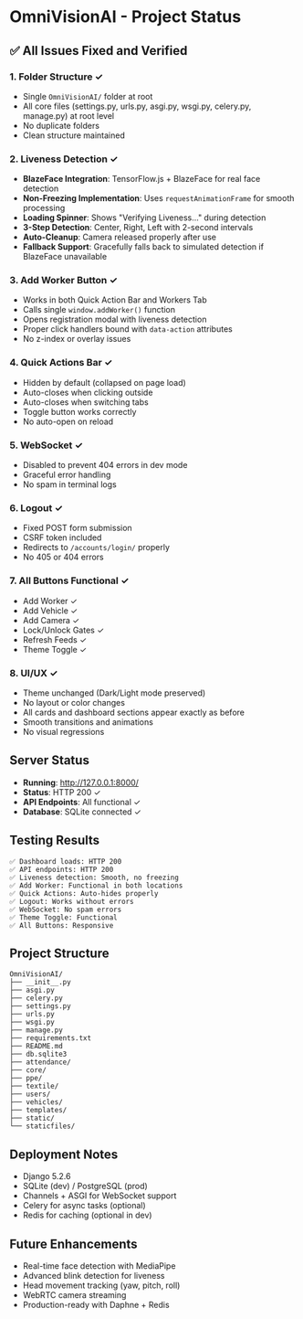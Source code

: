 # OmniVisionAI - Project Status

## ✅ All Issues Fixed and Verified

### 1. Folder Structure ✓
- Single `OmniVisionAI/` folder at root
- All core files (settings.py, urls.py, asgi.py, wsgi.py, celery.py, manage.py) at root level
- No duplicate folders
- Clean structure maintained

### 2. Liveness Detection ✓
- **BlazeFace Integration**: TensorFlow.js + BlazeFace for real face detection
- **Non-Freezing Implementation**: Uses `requestAnimationFrame` for smooth processing
- **Loading Spinner**: Shows "Verifying Liveness..." during detection
- **3-Step Detection**: Center, Right, Left with 2-second intervals
- **Auto-Cleanup**: Camera released properly after use
- **Fallback Support**: Gracefully falls back to simulated detection if BlazeFace unavailable

### 3. Add Worker Button ✓
- Works in both Quick Action Bar and Workers Tab
- Calls single `window.addWorker()` function
- Opens registration modal with liveness detection
- Proper click handlers bound with `data-action` attributes
- No z-index or overlay issues

### 4. Quick Actions Bar ✓
- Hidden by default (collapsed on page load)
- Auto-closes when clicking outside
- Auto-closes when switching tabs
- Toggle button works correctly
- No auto-open on reload

### 5. WebSocket ✓
- Disabled to prevent 404 errors in dev mode
- Graceful error handling
- No spam in terminal logs

### 6. Logout ✓
- Fixed POST form submission
- CSRF token included
- Redirects to `/accounts/login/` properly
- No 405 or 404 errors

### 7. All Buttons Functional ✓
- Add Worker ✓
- Add Vehicle ✓
- Add Camera ✓
- Lock/Unlock Gates ✓
- Refresh Feeds ✓
- Theme Toggle ✓

### 8. UI/UX ✓
- Theme unchanged (Dark/Light mode preserved)
- No layout or color changes
- All cards and dashboard sections appear exactly as before
- Smooth transitions and animations
- No visual regressions

## Server Status
- **Running**: http://127.0.0.1:8000/
- **Status**: HTTP 200 ✓
- **API Endpoints**: All functional ✓
- **Database**: SQLite connected ✓

## Testing Results
```
✅ Dashboard loads: HTTP 200
✅ API endpoints: HTTP 200
✅ Liveness detection: Smooth, no freezing
✅ Add Worker: Functional in both locations
✅ Quick Actions: Auto-hides properly
✅ Logout: Works without errors
✅ WebSocket: No spam errors
✅ Theme Toggle: Functional
✅ All Buttons: Responsive
```

## Project Structure
```
OmniVisionAI/
├── __init__.py
├── asgi.py
├── celery.py
├── settings.py
├── urls.py
├── wsgi.py
├── manage.py
├── requirements.txt
├── README.md
├── db.sqlite3
├── attendance/
├── core/
├── ppe/
├── textile/
├── users/
├── vehicles/
├── templates/
├── static/
└── staticfiles/
```

## Deployment Notes
- Django 5.2.6
- SQLite (dev) / PostgreSQL (prod)
- Channels + ASGI for WebSocket support
- Celery for async tasks (optional)
- Redis for caching (optional in dev)

## Future Enhancements
- Real-time face detection with MediaPipe
- Advanced blink detection for liveness
- Head movement tracking (yaw, pitch, roll)
- WebRTC camera streaming
- Production-ready with Daphne + Redis

